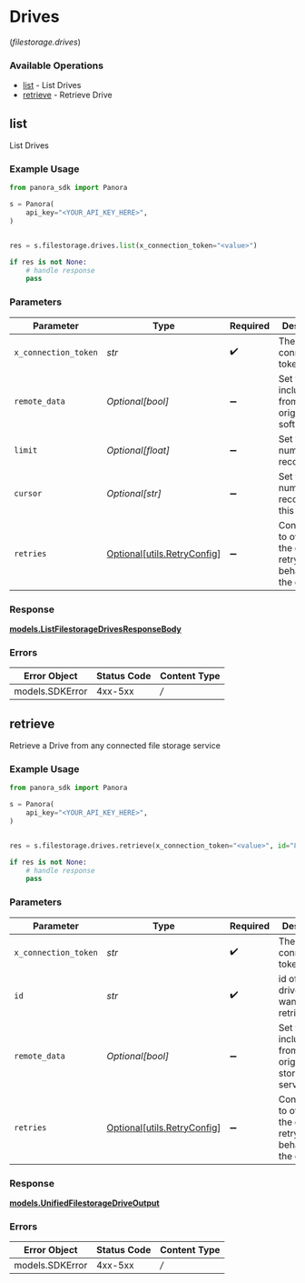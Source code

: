 # Drives
(*filestorage.drives*)

### Available Operations

* [list](#list) - List Drives
* [retrieve](#retrieve) - Retrieve Drive

## list

List Drives

### Example Usage

```python
from panora_sdk import Panora

s = Panora(
    api_key="<YOUR_API_KEY_HERE>",
)


res = s.filestorage.drives.list(x_connection_token="<value>")

if res is not None:
    # handle response
    pass

```

### Parameters

| Parameter                                                           | Type                                                                | Required                                                            | Description                                                         |
| ------------------------------------------------------------------- | ------------------------------------------------------------------- | ------------------------------------------------------------------- | ------------------------------------------------------------------- |
| `x_connection_token`                                                | *str*                                                               | :heavy_check_mark:                                                  | The connection token                                                |
| `remote_data`                                                       | *Optional[bool]*                                                    | :heavy_minus_sign:                                                  | Set to true to include data from the original software.             |
| `limit`                                                             | *Optional[float]*                                                   | :heavy_minus_sign:                                                  | Set to get the number of records.                                   |
| `cursor`                                                            | *Optional[str]*                                                     | :heavy_minus_sign:                                                  | Set to get the number of records after this cursor.                 |
| `retries`                                                           | [Optional[utils.RetryConfig]](../../models/utils/retryconfig.md)    | :heavy_minus_sign:                                                  | Configuration to override the default retry behavior of the client. |


### Response

**[models.ListFilestorageDrivesResponseBody](../../models/listfilestoragedrivesresponsebody.md)**
### Errors

| Error Object    | Status Code     | Content Type    |
| --------------- | --------------- | --------------- |
| models.SDKError | 4xx-5xx         | */*             |

## retrieve

Retrieve a Drive from any connected file storage service

### Example Usage

```python
from panora_sdk import Panora

s = Panora(
    api_key="<YOUR_API_KEY_HERE>",
)


res = s.filestorage.drives.retrieve(x_connection_token="<value>", id="801f9ede-c698-4e66-a7fc-48d19eebaa4f", remote_data=False)

if res is not None:
    # handle response
    pass

```

### Parameters

| Parameter                                                           | Type                                                                | Required                                                            | Description                                                         | Example                                                             |
| ------------------------------------------------------------------- | ------------------------------------------------------------------- | ------------------------------------------------------------------- | ------------------------------------------------------------------- | ------------------------------------------------------------------- |
| `x_connection_token`                                                | *str*                                                               | :heavy_check_mark:                                                  | The connection token                                                |                                                                     |
| `id`                                                                | *str*                                                               | :heavy_check_mark:                                                  | id of the drive you want to retrieve.                               | 801f9ede-c698-4e66-a7fc-48d19eebaa4f                                |
| `remote_data`                                                       | *Optional[bool]*                                                    | :heavy_minus_sign:                                                  | Set to true to include data from the original file storage service. | false                                                               |
| `retries`                                                           | [Optional[utils.RetryConfig]](../../models/utils/retryconfig.md)    | :heavy_minus_sign:                                                  | Configuration to override the default retry behavior of the client. |                                                                     |


### Response

**[models.UnifiedFilestorageDriveOutput](../../models/unifiedfilestoragedriveoutput.md)**
### Errors

| Error Object    | Status Code     | Content Type    |
| --------------- | --------------- | --------------- |
| models.SDKError | 4xx-5xx         | */*             |
